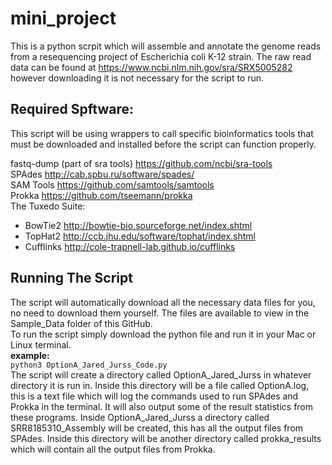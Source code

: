 # mini_project
This is a python scrpit which will assemble and annotate the genome reads from a resequencing project of Escherichia coli K-12 strain. The raw read data can be found at https://www.ncbi.nlm.nih.gov/sra/SRX5005282 however downloading it is not necessary for the script to run.

## Required Spftware:
This script will be using wrappers to call specific bioinformatics tools that must be downloaded and installed before the script can function properly.

fastq-dump (part of sra tools) https://github.com/ncbi/sra-tools  
SPAdes http://cab.spbu.ru/software/spades/  
SAM Tools https://github.com/samtools/samtools  
Prokka https://github.com/tseemann/prokka  
The Tuxedo Suite:  
* BowTie2 http://bowtie-bio.sourceforge.net/index.shtml  
* TopHat2 http://ccb.jhu.edu/software/tophat/index.shtml  
* Cufflinks http://cole-trapnell-lab.github.io/cufflinks  

## Running The Script
The script will automatically download all the necessary data files for you, no need to download them yourself.  The files are available to view in the Sample_Data folder of this GitHub.  
To run the script simply download the python file and run it in your Mac or Linux terminal.    
**example:**  
`python3 OptionA_Jared_Jurss_Code.py`  
The script will create a directory called OptionA_Jared_Jurss in whatever directory it is run in.  Inside this directory will be a file called OptionA.log, this is a text file which will log the commands used to run SPAdes and Prokka in the terminal.  It will also output some of the result statistics from these programs.  Inside OptionA_Jared_Jurss a directory called SRR8185310_Assembly will be created, this has all the output files from SPAdes.  Inside this directory will be another directory called prokka_results which will contain all the output files from Prokka.     
